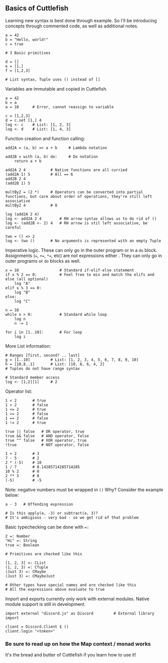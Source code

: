 ## Basics of Cuttlefish

Learning new syntax is best done through example. So I'll be introducing concepts through commented code, as well as additional notes. 

```
a = 42
b = "Hello, world!"
c = true

# 3 Basic primitives

d = []
e = [1,]
f = [1,2,3]

# List syntax, Tuple uses () instead of []
```

Variables are immutable and copied in Cuttlefish.
```
a = 42
b = a
a = 10		# Error, cannot reassign to variable

c = [1,2,3]
d = c.set [1,] 4
log <- c	# List: [1, 2, 3]
log <- d	# List: [1, 4, 3]
```

Function creation and function calling:
```
add2A = (a, b) => a + b		# Lambda notation

add2B = with (a, b) do:		# Do notation
	return a + b

add2A 2 4			# Native functions are all curried
(add2A 1) 5			# All == 6
add2B 2 4
(add2B 1) 5

multBy2 = (2 *)		# Operators can be converted into partial functions, but care about order of operations, they're still left associative
multBy2 4			# 8

log (add2A 2 4)
log <- add2A 2 4		# RH arrow syntax allows us to do rid of ()
log <- (add2B <- 2) 4	# RH arrow is stil left associative, be careful

two = () => 2
log <- two ()		# No arguments is represented with an empty Tuple
```

Imperative logic. These can only go in the outer program or in a `do` block.
Assignments (`=`, `+=`, `*=`, etc) are not expressions either . They can only go in outer programs or `do` blocks as well.
```
x = 10					# Standard if-elif-else statement
if x % 2 == 0:			# Feel free to mix and match the elifs and else (all optional)
	log "A"
elif x % 3 == 0:
	log "B"
else:
	log "C"

n = 10
while n > 0:			# Standard while loop
	log n
	n -= 1
	
for i in [1..10]:		# For loop
    log i
```

More List information:
```
# Ranges [first, second? .. last]
g = [1..10]			# List: [1, 2, 3, 4, 5, 6, 7, 8, 9, 10]
h = [10,8..1]		# List: [10, 8, 6, 4, 2]
# Tuples do not have range syntax

# Standard member access
log <- [1,2][1]		# 2
```

Operator list:
```
1 < 2		# true
1 > 2		# false
1 <= 2		# true
1 >= 2		# false
1 == 2		# false
1 != 2		# true

true || false 	# OR operator, true
true && false	# AND operator, false
true ^^ false	# XOR operator, true
!true			# NOT operator, false

1 + 2		# 3
7 - 5		# 2
2 * (-5)	# 10	
1 / 7		# 0.14285714285714285
10 % 2		# 0
2 ** 3		# 8
(-5)		# -5
```

Note: negative numbers must be wrapped in `()` Why? Consider the example below:
```
a - 3	# Offending expression

# Is this apply(a, -3) or subtract(a, 3)?
# It's ambigious - very bad - so we get rid of that problem
```
Basic typechecking can be done with `=:`
```
2 =: Number
"Hi" =: String
true =: Boolean

# Primitives are checked like this

[1, 2, 3] =: CList
(1, 2, 3) =: CTuple
(Just 3) =: CMaybe
(Just 3) =: CMaybeJust

# Other types have special names and are checked like this
# All the expressions above evaluate to true
```
Import and exports currently only work with external modules. Native module support is still in development. 
```
import external "discord.js" as Discord			# External library import

client = Discord.Client $ ()
client.login "<token>"
```
### Be sure to read up on how the Map context / monad works
It's the bread and butter of Cuttlefish if you learn how to use it!